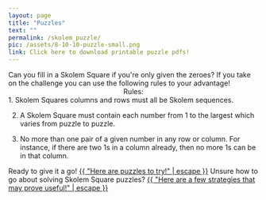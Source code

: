 ```yaml
---
layout: page
title: "Puzzles"
text: ""
permalink: /skolem_puzzle/
pic: /assets/8-10-10-puzzle-small.png
link: Click here to download printable puzzle pdfs!
---
```

<div class="page-wrap2">Can you fill in a Skolem Square if you're only given the zeroes? If you take on the challenge you can use the following rules to your advantage!</div>

<div class="page-wrap2"><center>Rules:</center>
1. Skolem Squares columns and rows must all be Skolem sequences. 

2. A Skolem Square must contain each number from 1 to the largest which varies from puzzle to puzzle.

3. No more than one pair of a given number in any row or column. For instance, if there are two 1s in a column already, then no more 1s can be in that column.
</div>

<div class="page-wrap0">Ready to give it a go!
<a class="page-link" href="{{ "/puzzle_printout/" | relative_url }}">{{ "Here are puzzles to try!" | escape }}</a>
Unsure how to go about solving Skolem Square puzzles? 
<a class="page-link" href="{{ "/example/" | relative_url }}">{{ "Here are a few strategies that may prove useful!" | escape }}</a>
</div>
